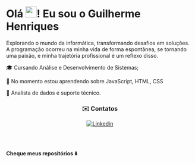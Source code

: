 <h1>Olá <img src="https://raw.githubusercontent.com/kaueMarques/kaueMarques/master/hi.gif" height="30px">! Eu sou o Guilherme Henriques</h1>
<p>
Explorando o mundo da informática, transformando desafios em soluções. A
programação ocorreu na minha vida de forma espontânea, se tornando uma paixão, e minha
trajetória profissional é um reflexo disso.
</p>
<div>
<p align="left">
🎓    Cursando Análise e Desenvolvimento de Sistemas;
</p>
<p>
🌱   No momento estou aprendendo sobre JavaScript, HTML, CSS
</p>
<p align="left">
🔰    Analista de dados e suporte técnico.
</p>
</div>

<div align="center">
<h3> ✉️ Contatos </h3>

[![Linkedin](https://img.shields.io/badge/LinkedIn-0077B5?style=for-the-badge&logo=linkedin&logoColor=white)](www.linkedin.com/in/guilherme-nunes-332302176)
</div><br><br>


 
<strong>Cheque meus repositórios ⬇️</strong>
</div>
